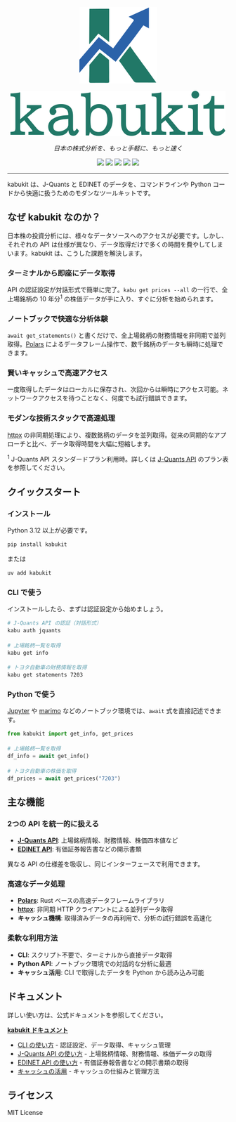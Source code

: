 <p align="center">
  <img src="https://raw.githubusercontent.com/daizutabi/kabukit/main/docs/assets/images/logo.svg" alt="Kabukit Logo"">
</p>

<p align="center">
  <img src="https://raw.githubusercontent.com/daizutabi/kabukit/main/docs/assets/images/kabukit.svg" alt="Kabukit">
</p>

<p align="center">
  <em>日本の株式分析を、もっと手軽に、もっと速く</em>
</p>

<p align="center">
  <a href="https://pypi.org/project/kabukit/"><img src="https://img.shields.io/pypi/v/kabukit.svg"/></a>
  <a href="https://pypi.org/project/kabukit/"><img src="https://img.shields.io/pypi/pyversions/kabukit.svg"/></a>
  <a href="https://github.com/daizutabi/kabukit/actions?query=event%3Apush+branch%3Amain"><img src="https://img.shields.io/github/actions/workflow/status/daizutabi/kabukit/code-quality-tests.yaml?branch=main&label=ci&logo=github"/></a>
  <a href="https://codecov.io/github/daizutabi/kabukit?branch=main"><img src="https://codecov.io/github/daizutabi/kabukit/graph/badge.svg?token=Yu6lAdVVnd"/></a>
  <a href="https://daizutabi.github.io/kabukit/"><img src="https://img.shields.io/badge/docs-latest-blue.svg"/></a>
</p>

---

kabukit は、J-Quants と EDINET のデータを、コマンドラインや Python コードから快適に扱うためのモダンなツールキットです。

## なぜ kabukit なのか？

日本株の投資分析には、様々なデータソースへのアクセスが必要です。しかし、それぞれの API は仕様が異なり、データ取得だけで多くの時間を費やしてしまいます。kabukit は、こうした課題を解決します。

### ターミナルから即座にデータ取得

API の認証設定が対話形式で簡単に完了。`kabu get prices --all` の一行で、全上場銘柄の 10 年分<sup>1</sup> の株価データが手に入り、すぐに分析を始められます。

### ノートブックで快適な分析体験

`await get_statements()` と書くだけで、全上場銘柄の財務情報を非同期で並列取得。[Polars](https://pola.rs/) によるデータフレーム操作で、数千銘柄のデータも瞬時に処理できます。

### 賢いキャッシュで高速アクセス

一度取得したデータはローカルに保存され、次回からは瞬時にアクセス可能。ネットワークアクセスを待つことなく、何度でも試行錯誤できます。

### モダンな技術スタックで高速処理

[httpx](https://www.python-httpx.org/) の非同期処理により、複数銘柄のデータを並列取得。従来の同期的なアプローチと比べ、データ取得時間を大幅に短縮します。

<sup>1</sup> J-Quants API スタンダードプラン利用時。詳しくは [J-Quants API](https://jpx-jquants.com/) のプラン表を参照してください。

## クイックスタート

### インストール

Python 3.12 以上が必要です。

```bash
pip install kabukit
```

または

```bash
uv add kabukit
```

### CLI で使う

インストールしたら、まずは認証設定から始めましょう。

```bash
# J-Quants API の認証（対話形式）
kabu auth jquants

# 上場銘柄一覧を取得
kabu get info

# トヨタ自動車の財務情報を取得
kabu get statements 7203
```

### Python で使う

[Jupyter](https://jupyter.org/) や [marimo](https://marimo.io/) などのノートブック環境では、`await` 式を直接記述できます。

```python
from kabukit import get_info, get_prices

# 上場銘柄一覧を取得
df_info = await get_info()

# トヨタ自動車の株価を取得
df_prices = await get_prices("7203")
```

## 主な機能

### 2つの API を統一的に扱える

- **[J-Quants API](https://jpx-jquants.com/)**: 上場銘柄情報、財務情報、株価四本値など
- **[EDINET API](https://disclosure2dl.edinet-fsa.go.jp/guide/static/disclosure/WZEK0110.html)**: 有価証券報告書などの開示書類

異なる API の仕様差を吸収し、同じインターフェースで利用できます。

### 高速なデータ処理

- **[Polars](https://pola.rs/)**: Rust ベースの高速データフレームライブラリ
- **[httpx](https://www.python-httpx.org/)**: 非同期 HTTP クライアントによる並列データ取得
- **キャッシュ機構**: 取得済みデータの再利用で、分析の試行錯誤を高速化

### 柔軟な利用方法

- **CLI**: スクリプト不要で、ターミナルから直接データ取得
- **Python API**: ノートブック環境での対話的な分析に最適
- **キャッシュ活用**: CLI で取得したデータを Python から読み込み可能

## ドキュメント

詳しい使い方は、公式ドキュメントを参照してください。

**[kabukit ドキュメント](https://daizutabi.github.io/kabukit/)**

- [CLI の使い方](https://daizutabi.github.io/kabukit/guides/cli/) - 認証設定、データ取得、キャッシュ管理
- [J-Quants API の使い方](https://daizutabi.github.io/kabukit/guides/jquants/) - 上場銘柄情報、財務情報、株価データの取得
- [EDINET API の使い方](https://daizutabi.github.io/kabukit/guides/edinet/) - 有価証券報告書などの開示書類の取得
- [キャッシュの活用](https://daizutabi.github.io/kabukit/guides/cache/) - キャッシュの仕組みと管理方法

## ライセンス

MIT License
